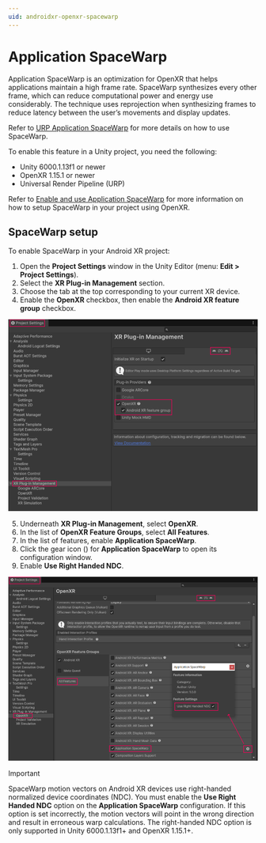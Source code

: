 ```yaml
---
uid: androidxr-openxr-spacewarp
---
```


# Application SpaceWarp

Application SpaceWarp is an optimization for OpenXR that helps applications maintain a high frame rate. SpaceWarp synthesizes every other frame, which can reduce computational power and energy use considerably. The technique uses reprojection when synthesizing frames to reduce latency between the user’s movements and display updates.

Refer to [URP Application SpaceWarp](xref:um-xr-application-spacewarp) for more details on how to use SpaceWarp.

To enable this feature in a Unity project, you need the following:

* Unity 6000.1.13f1 or newer
* OpenXR 1.15.1 or newer
* Universal Render Pipeline (URP)

Refer to [Enable and use Application SpaceWarp](xref:openxr-spacewarp-workflow) for more information on how to setup SpaceWarp in your project using OpenXR.

## SpaceWarp setup

To enable SpaceWarp in your Android XR project:

1. Open the **Project Settings** window in the Unity Editor (menu: **Edit > Project Settings**).
2. Select the **XR Plug-in Management** section.
3. Choose the tab at the top corresponding to your current XR device.
4. Enable the **OpenXR** checkbox, then enable the **Android XR feature group** checkbox.

![SpaceWarp XR Plug-in Management](../images/spacewarp-xr-plugin-management.png)

5. Underneath **XR Plug-in Management**, select **OpenXR**.
6. In the list of **OpenXR Feature Groups**, select **All Features**.
7. In the list of features, enable **Application SpaceWarp**.
8. Click the gear icon (<span class="icon-Core-Settings" aria-label="Settings"></span>) for **Application SpaceWarp** to open its configuration window.
9. Enable **Use Right Handed NDC**.

![SpaceWarp](../images/spacewarp-feature-enabled.png)

> [!IMPORTANT]
> SpaceWarp motion vectors on Android XR devices use right-handed normalized device coordinates (NDC). You must enable the **Use Right Handed NDC** option on the **Application SpaceWarp** configuration. If this option is set incorrectly, the motion vectors will point in the wrong direction and result in erroneous warp calculations. The right-handed NDC option is only supported in Unity 6000.1.13f1+ and OpenXR 1.15.1+.